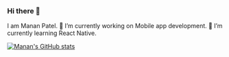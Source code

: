 ### Hi there 👋

I am Manan Patel.
🔭 I’m currently working on Mobile app development.
🌱 I’m currently learning React Native.

<!--
**manan711/manan711** is a ✨ _special_ ✨ repository because its `README.md` (this file) appears on your GitHub profile.

Here are some ideas to get you started:

- 🔭 I’m currently working on ...
- 🌱 I’m currently learning ...
- 👯 I’m looking to collaborate on ...
- 🤔 I’m looking for help with ...
- 💬 Ask me about ...
- 📫 How to reach me: ...
- 😄 Pronouns: ...
- ⚡ Fun fact: ...
-->
[![Manan's GitHub stats](https://github-readme-stats.vercel.app/api?username=manan711)](https://github.com/manan711/github-readme-stats)
